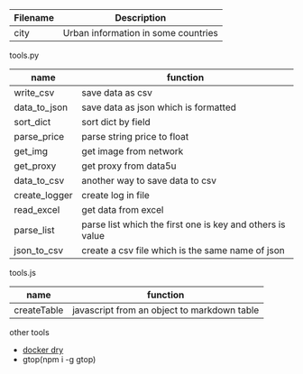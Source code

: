 | Filename                  | Description                                 |
| ------------------------- | ------------------------------------------- |
| city                      | Urban information in some countries         |

tools.py

| name | function |
| ------------------------- | ------------------------------------------- |
| write_csv | save data as csv  |
| data_to_json | save data as json which is formatted  |
| sort_dict | sort dict by field  |
| parse_price | parse string price to float  |
| get_img | get image from network |
| get_proxy | get proxy from data5u |
| data_to_csv | another way to save data to csv |
| create_logger | create log in file |
| read_excel | get data from excel |
| parse_list | parse list which the first one is key and others is value |
| json_to_csv | create a csv file which is the same name of json  |

tools.js

| name | function |
| ------------------------- | ------------------------------------------- |
| createTable | javascript from an object to markdown table |


other tools

- [docker dry](https://github.com/moncho/dry)
- gtop(npm i -g gtop)